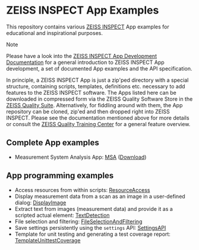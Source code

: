 # ZEISS INSPECT App Examples

This repository contains various [ZEISS INSPECT](https://www.zeiss.com/metrology/products/software.html#inspectionsolutions) App examples for educational and inspirational purposes.

> [!NOTE]
> Please have a look into the [ZEISS INSPECT App Development Documentation](https://zeissiqs.github.io/) for a general introduction to ZEISS INSPECT App development, a set of documented App examples and the API specification.

In principle, a ZEISS INSPECT App is just a zip'ped directory with a special structure, containing scripts, templates, definitions etc. necessary to add features to the ZEISS INSPECT software. The Apps listed here can be downloaded in compressed form via the ZEISS Quality Software Store in the [ZEISS Quality Suite](https://www.zeiss.com/metrology/products/software.html). Alternatively, for fiddling around with them, the App repository can be cloned, zip'ed and then dropped right into ZEISS INSPECT. Please see the documentation mentioned above for more details or consult the [ZEISS Quality Training Center](https://training.gom.com) for a general feature overview.

## Complete App examples

* Measurement System Analysis App: [MSA](examples/MeasurementSystemAnalysis) ([Download](https://software-store.zeiss.com/products/apps/measurement-system-analysis))

## App programming examples

* Access resources from within scripts: [ResourceAccess](examples/ResourceAccess)
* Display measurement data from a scan as an image in a user-defined dialog: [DisplayImage](examples/DisplayImage)
* Extract text from images (measurement data) and provide it as a scripted actual element: [TextDetection](examples/TextDetection)
* File selection and filtering: [FileSelectionAndFiltering](examples/FileSelectionAndFiltering)
* Save settings persistently using the `settings` API: [SettingsAPI](examples/SettingsAPI)
* Template for unit testing and generating a test coverage report: [TemplateUnittestCoverage](examples/TemplateUnittestCoverage)
